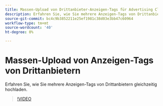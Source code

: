 ```yaml
---
title: Massen-Upload von Drittanbieter-Anzeigen-Tags für Advertising Cloud DSP
description: Erfahren Sie, wie Sie mehrere Anzeigen-Tags von Drittanbietern gleichzeitig hochladen.
source-git-commit: bc4c9b3852211e25ef1981c38d03e3bb47c60964
workflow-type: tm+mt
source-wordcount: '40'
ht-degree: 0%

---
```


# Massen-Upload von Anzeigen-Tags von Drittanbietern

Erfahren Sie, wie Sie mehrere Anzeigen-Tags von Drittanbietern gleichzeitig hochladen.

>[!VIDEO](https://video.tv.adobe.com/v/339204)
